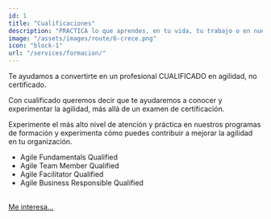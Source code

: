 ```yaml
---
id: 1
title: "Cualificaciones"
description: "PRACTICA lo que aprendes, en tu vida, tu trabajo o en nuestra comunidad. NO CREEMOS EN LAS CERTIFICACIONES, es por ello que hemos nombrado a nuestros procesos de formación “CUALIFICACIÓN”."
image: "/assets/images/route/6-crece.png"
icon: "block-1"
url: "/services/formacion/"
---
```


Te ayudamos a convertirte en un profesional CUALIFICADO en agilidad, no certificado. 

Con cualificado queremos decir que te ayudaremos a conocer y experimentar la agilidad, más allá de un examen de certificación. 

Experimente el más alto nivel de atención y práctica en nuestros programas de formación y experimenta cómo puedes contribuir a mejorar la agilidad en tu organización.

* <i class="fa fa-angle-double-right ml-2"></i> Agile Fundamentals Qualified
* <i class="fa fa-angle-double-right ml-2"></i> Agile Team Member Qualified
* <i class="fa fa-angle-double-right ml-2"></i> Agile Facilitator Qualified
* <i class="fa fa-angle-double-right ml-2"></i> Agile Business Responsible Qualified

<br/>
<a href="/about/" class="btn btn-warning btn-lg" role="button" aria-pressed="true">Me interesa...</a>